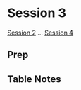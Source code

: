 # Session 3

[Session 2](./Session2.md) ... [Session 4](./Session4.md)

## Prep



## Table Notes



